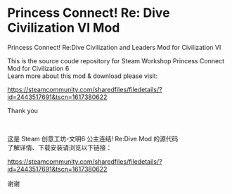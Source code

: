 # Princess Connect! Re: Dive Civilization VI Mod
Princess Connect! Re:Dive Civilization and Leaders Mod for Civilization VI

This is the source coude repository for Steam Workshop Princess Connect Mod for Civilization 6<br>
Learn more about this mod & download please visit:

https://steamcommunity.com/sharedfiles/filedetails/?id=2443517691&tscn=1617380622

Thank you<p><br><p>

这是 Steam 创意工坊-文明6 公主连结! Re:Dive Mod 的源代码<br>
了解详情、下载安装请浏览以下链接：

https://steamcommunity.com/sharedfiles/filedetails/?id=2443517691&tscn=1617380622

谢谢